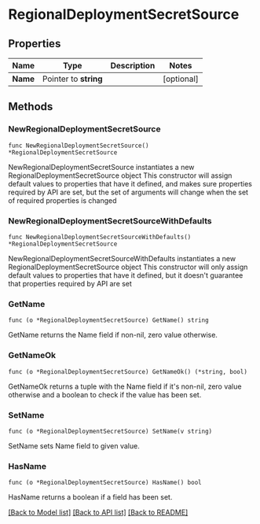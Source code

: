 # RegionalDeploymentSecretSource

## Properties

Name | Type | Description | Notes
------------ | ------------- | ------------- | -------------
**Name** | Pointer to **string** |  | [optional] 

## Methods

### NewRegionalDeploymentSecretSource

`func NewRegionalDeploymentSecretSource() *RegionalDeploymentSecretSource`

NewRegionalDeploymentSecretSource instantiates a new RegionalDeploymentSecretSource object
This constructor will assign default values to properties that have it defined,
and makes sure properties required by API are set, but the set of arguments
will change when the set of required properties is changed

### NewRegionalDeploymentSecretSourceWithDefaults

`func NewRegionalDeploymentSecretSourceWithDefaults() *RegionalDeploymentSecretSource`

NewRegionalDeploymentSecretSourceWithDefaults instantiates a new RegionalDeploymentSecretSource object
This constructor will only assign default values to properties that have it defined,
but it doesn't guarantee that properties required by API are set

### GetName

`func (o *RegionalDeploymentSecretSource) GetName() string`

GetName returns the Name field if non-nil, zero value otherwise.

### GetNameOk

`func (o *RegionalDeploymentSecretSource) GetNameOk() (*string, bool)`

GetNameOk returns a tuple with the Name field if it's non-nil, zero value otherwise
and a boolean to check if the value has been set.

### SetName

`func (o *RegionalDeploymentSecretSource) SetName(v string)`

SetName sets Name field to given value.

### HasName

`func (o *RegionalDeploymentSecretSource) HasName() bool`

HasName returns a boolean if a field has been set.


[[Back to Model list]](../README.md#documentation-for-models) [[Back to API list]](../README.md#documentation-for-api-endpoints) [[Back to README]](../README.md)


